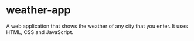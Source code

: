 # weather-app
A web application that shows the weather of any city that you enter. It uses HTML, CSS and JavaScript.
